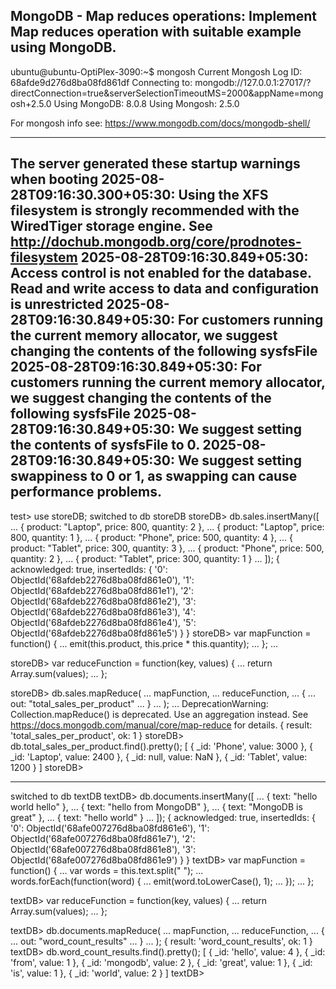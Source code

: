 MongoDB - Map reduces operations:
Implement Map reduces operation with suitable example using MongoDB.
--------------------------------------------------------------------------------
ubuntu@ubuntu-OptiPlex-3090:~$ mongosh
Current Mongosh Log ID:	68afde9d276d8ba08fd861df
Connecting to:		mongodb://127.0.0.1:27017/?directConnection=true&serverSelectionTimeoutMS=2000&appName=mongosh+2.5.0
Using MongoDB:		8.0.8
Using Mongosh:		2.5.0

For mongosh info see: https://www.mongodb.com/docs/mongodb-shell/

------
   The server generated these startup warnings when booting
   2025-08-28T09:16:30.300+05:30: Using the XFS filesystem is strongly recommended with the WiredTiger storage engine. See http://dochub.mongodb.org/core/prodnotes-filesystem
   2025-08-28T09:16:30.849+05:30: Access control is not enabled for the database. Read and write access to data and configuration is unrestricted
   2025-08-28T09:16:30.849+05:30: For customers running the current memory allocator, we suggest changing the contents of the following sysfsFile
   2025-08-28T09:16:30.849+05:30: For customers running the current memory allocator, we suggest changing the contents of the following sysfsFile
   2025-08-28T09:16:30.849+05:30: We suggest setting the contents of sysfsFile to 0.
   2025-08-28T09:16:30.849+05:30: We suggest setting swappiness to 0 or 1, as swapping can cause performance problems.
------

test> use storeDB;
switched to db storeDB
storeDB> db.sales.insertMany([
...   { product: "Laptop", price: 800, quantity: 2 },
...   { product: "Laptop", price: 800, quantity: 1 },
...   { product: "Phone", price: 500, quantity: 4 },
...   { product: "Tablet", price: 300, quantity: 3 },
...   { product: "Phone", price: 500, quantity: 2 },
...   { product: "Tablet", price: 300, quantity: 1 }
... ]);
{
  acknowledged: true,
  insertedIds: {
    '0': ObjectId('68afdeb2276d8ba08fd861e0'),
    '1': ObjectId('68afdeb2276d8ba08fd861e1'),
    '2': ObjectId('68afdeb2276d8ba08fd861e2'),
    '3': ObjectId('68afdeb2276d8ba08fd861e3'),
    '4': ObjectId('68afdeb2276d8ba08fd861e4'),
    '5': ObjectId('68afdeb2276d8ba08fd861e5')
  }
}
storeDB> var mapFunction = function() {
...   emit(this.product, this.price * this.quantity);
... };
... 

storeDB> var reduceFunction = function(key, values) {
...   return Array.sum(values);
... };

storeDB> db.sales.mapReduce(
...   mapFunction,
...   reduceFunction,
...   {
...     out: "total_sales_per_product"
...   }
... );
... 
DeprecationWarning: Collection.mapReduce() is deprecated. Use an aggregation instead.
See https://docs.mongodb.com/manual/core/map-reduce for details.
{ result: 'total_sales_per_product', ok: 1 }
storeDB> db.total_sales_per_product.find().pretty();
[
  { _id: 'Phone', value: 3000 },
  { _id: 'Laptop', value: 2400 },
  { _id: null, value: NaN },
  { _id: 'Tablet', value: 1200 }
]
storeDB> 

-----------------------------------------------------------------------------------------
switched to db textDB
textDB> db.documents.insertMany([
...   { text: "hello world hello" },
...   { text: "hello from MongoDB" },
...   { text: "MongoDB is great" },
...   { text: "hello world" }
... ]);
{
  acknowledged: true,
  insertedIds: {
    '0': ObjectId('68afe007276d8ba08fd861e6'),
    '1': ObjectId('68afe007276d8ba08fd861e7'),
    '2': ObjectId('68afe007276d8ba08fd861e8'),
    '3': ObjectId('68afe007276d8ba08fd861e9')
  }
}
textDB> var mapFunction = function() {
...   var words = this.text.split(" ");
...   words.forEach(function(word) {
...     emit(word.toLowerCase(), 1);
...   });
... };

textDB> var reduceFunction = function(key, values) {
...   return Array.sum(values);
... };

textDB> db.documents.mapReduce(
...   mapFunction,
...   reduceFunction,
...   {
...     out: "word_count_results"
...   }
... );
{ result: 'word_count_results', ok: 1 }
textDB> db.word_count_results.find().pretty();
[
  { _id: 'hello', value: 4 },
  { _id: 'from', value: 1 },
  { _id: 'mongodb', value: 2 },
  { _id: 'great', value: 1 },
  { _id: 'is', value: 1 },
  { _id: 'world', value: 2 }
]
textDB> 


